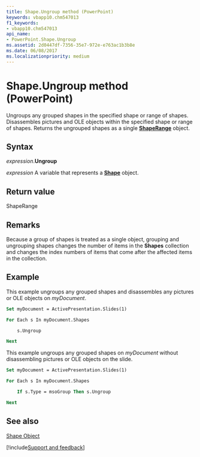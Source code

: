 ```yaml
---
title: Shape.Ungroup method (PowerPoint)
keywords: vbapp10.chm547013
f1_keywords:
- vbapp10.chm547013
api_name:
- PowerPoint.Shape.Ungroup
ms.assetid: 2d0447df-7356-35e7-972e-e763ac1b3b8e
ms.date: 06/08/2017
ms.localizationpriority: medium
---
```



# Shape.Ungroup method (PowerPoint)

Ungroups any grouped shapes in the specified shape or range of shapes. Disassembles pictures and OLE objects within the specified shape or range of shapes. Returns the ungrouped shapes as a single **[ShapeRange](PowerPoint.ShapeRange.md)** object.


## Syntax

_expression_.**Ungroup**

_expression_ A variable that represents a **[Shape](PowerPoint.Shape.md)** object.


## Return value

ShapeRange


## Remarks

Because a group of shapes is treated as a single object, grouping and ungrouping shapes changes the number of items in the **Shapes** collection and changes the index numbers of items that come after the affected items in the collection.


## Example

This example ungroups any grouped shapes and disassembles any pictures or OLE objects on _myDocument_.


```vb
Set myDocument = ActivePresentation.Slides(1)

For Each s In myDocument.Shapes

    s.Ungroup

Next
```

This example ungroups any grouped shapes on _myDocument_ without disassembling pictures or OLE objects on the slide.




```vb
Set myDocument = ActivePresentation.Slides(1)

For Each s In myDocument.Shapes

    If s.Type = msoGroup Then s.Ungroup

Next
```


## See also


[Shape Object](PowerPoint.Shape.md)

[!include[Support and feedback](~/includes/feedback-boilerplate.md)]